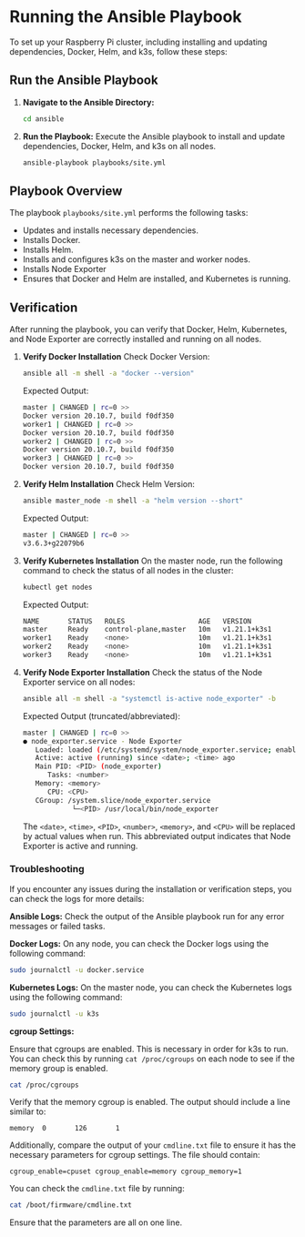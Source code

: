 # Running the Ansible Playbook

To set up your Raspberry Pi cluster, including installing and updating dependencies, Docker, Helm, and k3s, follow these steps:

## Run the Ansible Playbook

1. **Navigate to the Ansible Directory:**
   ```bash
   cd ansible
   ```

2. **Run the Playbook:**
   Execute the Ansible playbook to install and update dependencies, Docker, Helm, and k3s on all nodes.
   ```bash
   ansible-playbook playbooks/site.yml
   ```

## Playbook Overview

The playbook `playbooks/site.yml` performs the following tasks:
- Updates and installs necessary dependencies.
- Installs Docker.
- Installs Helm.
- Installs and configures k3s on the master and worker nodes.
- Installs Node Exporter
- Ensures that Docker and Helm are installed, and Kubernetes is running.

## Verification

After running the playbook, you can verify that Docker, Helm, Kubernetes, and Node Exporter are correctly installed and running on all nodes.

1. **Verify Docker Installation**
   Check Docker Version:
   ```bash
   ansible all -m shell -a "docker --version"
   ```

   Expected Output:
   ```bash
   master | CHANGED | rc=0 >>
   Docker version 20.10.7, build f0df350
   worker1 | CHANGED | rc=0 >>
   Docker version 20.10.7, build f0df350
   worker2 | CHANGED | rc=0 >>
   Docker version 20.10.7, build f0df350
   worker3 | CHANGED | rc=0 >>
   Docker version 20.10.7, build f0df350
   ```

2. **Verify Helm Installation**
   Check Helm Version:
   ```bash
   ansible master_node -m shell -a "helm version --short"
   ```

   Expected Output:
   ```bash
   master | CHANGED | rc=0 >>
   v3.6.3+g22079b6
   ```

3. **Verify Kubernetes Installation**
   On the master node, run the following command to check the status of all nodes in the cluster:
   ```bash
   kubectl get nodes
   ```

   Expected Output:
   ```bash
   NAME       STATUS   ROLES                  AGE   VERSION
   master     Ready    control-plane,master   10m   v1.21.1+k3s1
   worker1    Ready    <none>                 10m   v1.21.1+k3s1
   worker2    Ready    <none>                 10m   v1.21.1+k3s1
   worker3    Ready    <none>                 10m   v1.21.1+k3s1
   ```

4. **Verify Node Exporter Installation**
   Check the status of the Node Exporter service on all nodes:
   ```bash
   ansible all -m shell -a "systemctl is-active node_exporter" -b
   ```

   Expected Output (truncated/abbreviated): 
   ```bash
   master | CHANGED | rc=0 >>
   ● node_exporter.service - Node Exporter
      Loaded: loaded (/etc/systemd/system/node_exporter.service; enabled; preset: enabled)
      Active: active (running) since <date>; <time> ago
      Main PID: <PID> (node_exporter)
         Tasks: <number>
      Memory: <memory>
         CPU: <CPU>
      CGroup: /system.slice/node_exporter.service
               └─<PID> /usr/local/bin/node_exporter
   ```
   The `<date>`, `<time>`, `<PID>`, `<number>`, `<memory>`, and `<CPU>` will be replaced by actual values when run. This abbreviated output indicates that Node Exporter is active and running.
   
### Troubleshooting

If you encounter any issues during the installation or verification steps, you can check the logs for more details:

**Ansible Logs:**
Check the output of the Ansible playbook run for any error messages or failed tasks.

**Docker Logs:**
On any node, you can check the Docker logs using the following command:

```bash
sudo journalctl -u docker.service
```

**Kubernetes Logs:**
On the master node, you can check the Kubernetes logs using the following command:

```bash
sudo journalctl -u k3s
```

**cgroup Settings:**

Ensure that cgroups are enabled. This is necessary in order for k3s to run. You can check this by running `cat /proc/cgroups` on each node to see if the memory group is enabled.

```bash
cat /proc/cgroups
```

Verify that the memory cgroup is enabled. The output should include a line similar to:

```plaintext
memory  0       126       1
```

Additionally, compare the output of your `cmdline.txt` file to ensure it has the necessary parameters for cgroup settings. The file should contain:

```plaintext
cgroup_enable=cpuset cgroup_enable=memory cgroup_memory=1
```

You can check the `cmdline.txt` file by running:

```bash
cat /boot/firmware/cmdline.txt
```

Ensure that the parameters are all on one line.
